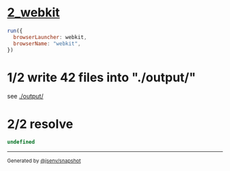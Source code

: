 # [2_webkit](../../dev_errors_snapshots.test.mjs#L103)

```js
run({
  browserLauncher: webkit,
  browserName: "webkit",
})
```

# 1/2 write 42 files into "./output/"

see [./output/](./output/)

# 2/2 resolve

```js
undefined
```

---

<sub>
  Generated by <a href="https://github.com/jsenv/core/tree/main/packages/independent/snapshot">@jsenv/snapshot</a>
</sub>

